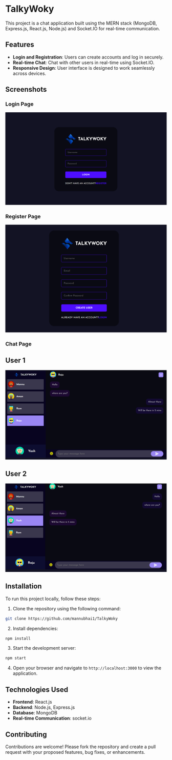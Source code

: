 # TalkyWoky

This project is a chat application built using the MERN stack (MongoDB, Express.js, React.js, Node.js) and Socket.IO for real-time communication.

## Features

- **Login and Registration**: Users can create accounts and log in securely.
- **Real-time Chat**: Chat with other users in real-time using Socket.IO.
- **Responsive Design**: User interface is designed to work seamlessly across devices.

## Screenshots

### Login Page

![Login Page](./client/public/Login.png)

### Register Page

![Register Page](./client/public/Register.png)

### Chat Page

## User 1

![Chat Page](./client/public/user1.png)

## User 2

![Chat Page](./client/public/user2.png)

## Installation

To run this project locally, follow these steps:

1. Clone the repository using the following command:

```bash
git clone https://github.com/mannubhai1/TalkyWoky
```

2. Install dependencies:

```bash
npm install
```

3. Start the development server:

```bash
npm start
```

4. Open your browser and navigate to `http://localhost:3000` to view the application.

## Technologies Used

- **Frontend**: React.js
- **Backend**: Node.js, Express.js
- **Database**: MongoDB
- **Real-time Communication**: socket.io

## Contributing

Contributions are welcome! Please fork the repository and create a pull request with your proposed features, bug fixes, or enhancements.
